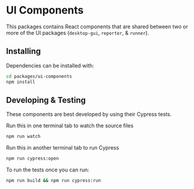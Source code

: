 # UI Components

This packages contains React components that are shared between two or more of the UI packages (`desktop-gui`, `reporter`, & `runner`).

## Installing

Dependencies can be installed with:

```bash
cd packages/ui-components
npm install
```

## Developing & Testing

These components are best developed by using their Cypress tests.

Run this in one terminal tab to watch the source files

```bash
npm run watch
```

Run this in another terminal tab to run Cypress

```bash
npm run cypress:open
```

To run the tests once you can run:

```bash
npm run build && npm run cypress:run
```
